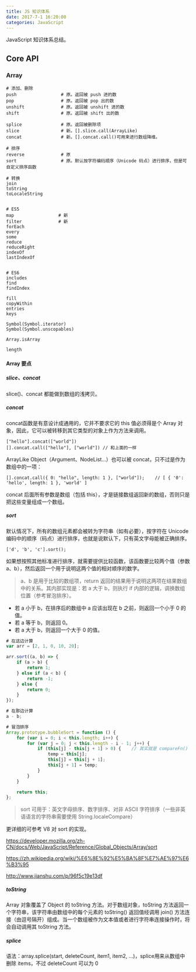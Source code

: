 ```yaml
---
title: JS 知识体系
date: 2017-7-1 16:20:00
categories: JavaScript
---
```


JavaScript 知识体系总结。

<!--more-->

## Core API

### Array

```
# 添加、删除
push                 # 原。返回被 push 进的数
pop                  # 原。返回被 pop 出的数
unshift              # 原。返回被 unshift 进的数
shift                # 原。返回被 shift 出的数

splice               # 原。返回被删除项
slice                # 新。[].slice.call(ArrayLike)
concat               # 新。[].concat.call()可用来进行数组降维。

# 排序
reverse              # 原
sort                 # 原。默认按字符编码顺序（Unicode 码点）进行排序，但是可自定义排序函数

# 转换
join
toString
toLocaleString


# ES5
map                 # 新
filter              # 新
forEach
every
some
reduce
reduceRight
indexOf
lastIndexOf


# ES6
includes
find
findIndex

fill
copyWithin
entries
keys

Symbol(Symbol.iterator)
Symbol(Symbol.unscopables)
```

```
Array.isArray
```

```
length
```

<!--more-->

#### Array 要点

##### slice、concat

slice()、concat 都能做到数组的浅拷贝。

##### concat

concat函数是有意设计成通用的，它并不要求它的 this 值必须得是个 Array 对象，因此，它可以被转移到其它类型的对象上作为方法来调用。

```
["hello"].concat(["world"]) 
[].concat.call(["hello"], ["world"]) // 和上面的一样 
```

ArrayLike Object（Argument、NodeList...）也可以被 concat，只不过是作为数组中的一项：

```
[].concat.call({ 0: "hello", length: 1 }, ["world"]);    // [ { '0': 'hello', length: 1 }, 'world' ] 
```

concat 后面所有参数是数组（包括 this），才是链接数组返回新的数组，否则只是把这些变量组成一个数组。

##### sort

默认情况下，所有的数组元素都会被转为字符串（如有必要），按字符在 Unicode 编码中的顺序（码点）进行排序，也就是说默认下，只有英文字母能被正确排序。

```
['d', 'b', 'c'].sort();
```

如果想按照其他标准进行排序，就需要提供比较函数，该函数要比较两个值（参数 a、b），然后返回一个用于说明这两个值的相对顺序的数字。

> a、b 是用于比较的数组项，return 返回的结果用于说明这两项在结果数组中的关系。其内部实现是：若 a 大于 b，则执行 if 内部的逻辑，调换数组位置（参考冒泡排序）。

* 若 a 小于 b，在排序后的数组中 a 应该出现在 b 之前，则返回一个小于 0 的值。
* 若 a 等于 b，则返回 0。
* 若 a 大于 b，则返回一个大于 0 的值。

```JavaScript
# 在这边计算
var arr = [2, 1, 0, 10, 20];

arr.sort((a, b) => {
    if (a > b) {
        return 1;
    } else if (a < b) {
        return -1;
    } else {
        return 0;
    }
});

# 在那边计算
a - b;
```

```JavaScript
# 冒泡排序
Array.prototype.bubbleSort = function () {
    for (var i = 0; i < this.length; i++) {
        for (var j = 0; j < this.length - i - 1; j++) {
            if (this[j] - this[j + 1] > 0) {    // 其实就是 compareFn() > 0，条件为真时，才调换位置
                temp = this[j];
                this[j] = this[j + 1];
                this[j + 1] = temp;
            }
        }
    }

    return this;
};
```

> sort 可用于：英文字母排序、数字排序、对非 ASCII 字符排序（一些非英语语言的字符串需要使用 String.localeCompare）


更详细的可参考 V8 对 sort 的实现。

https://developer.mozilla.org/zh-CN/docs/Web/JavaScript/Reference/Global_Objects/Array/sort

https://zh.wikipedia.org/wiki/%E6%8E%92%E5%BA%8F%E7%AE%97%E6%B3%95

http://www.jianshu.com/p/96f5c19e13df

##### toString

Array 对象覆盖了 Object 的 toString 方法。对于数组对象，toString 方法返回一个字符串，该字符串由数组中的每个元素的 toString() 返回值经调用 join() 方法连接（由逗号隔开）组成。当一个数组被作为文本值或者进行字符串连接操作时，将会自动调用其 toString 方法。

##### splice

语法：array.splice(start, deleteCount, item1, item2, ...)，splice用来从数组中删除 items，不过 deleteCount 可以为 0
